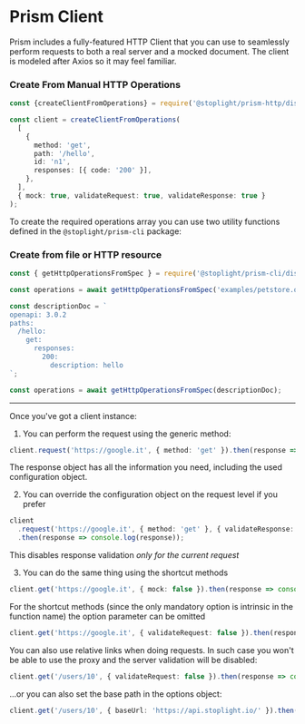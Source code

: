 # Prism Client

Prism includes a fully-featured HTTP Client that you can use to seamlessly perform requests to both a real server and a mocked document. The client is modeled after Axios so it may feel familiar.

### Create From Manual HTTP Operations

```ts
const {createClientFromOperations} = require('@stoplight/prism-http/dist/client');

const client = createClientFromOperations(
  [
    {
      method: 'get',
      path: '/hello',
      id: 'n1',
      responses: [{ code: '200' }],
    },
  ],
  { mock: true, validateRequest: true, validateResponse: true }
);
```

To create the required operations array you can use two utility functions defined in the `@stoplight/prism-cli` package:

### Create from file or HTTP resource

```ts
const { getHttpOperationsFromSpec } = require('@stoplight/prism-cli/dist/operations');

const operations = await getHttpOperationsFromSpec('examples/petstore.oas2.yaml');

const descriptionDoc = `
openapi: 3.0.2
paths:
  /hello:
    get:
      responses:
        200:
          description: hello
`;

const operations = await getHttpOperationsFromSpec(descriptionDoc);
```

---

Once you've got a client instance:

1. You can perform the request using the generic method:

```ts
client.request('https://google.it', { method: 'get' }).then(response => console.log(response));
```

The response object has all the information you need, including the used configuration object.

2. You can override the configuration object on the request level if you prefer

```ts
client
  .request('https://google.it', { method: 'get' }, { validateResponse: false })
  .then(response => console.log(response));
```

This disables response validation _only for the current request_

3. You can do the same thing using the shortcut methods

```ts
client.get('https://google.it', { mock: false }).then(response => console.log(response));
```

For the shortcut methods (since the only mandatory option is intrinsic in the function name) the option parameter can be omitted

```ts
client.get('https://google.it', { validateRequest: false }).then(response => console.log(response));
```

You can also use relative links when doing requests. In such case you won't be able to use the proxy and the server validation will be disabled:

```ts
client.get('/users/10', { validateRequest: false }).then(response => console.log(response));
```

…or you can also set the base path in the options object:

```ts
client.get('/users/10', { baseUrl: 'https://api.stoplight.io/' }).then(response => console.log(response));
```
